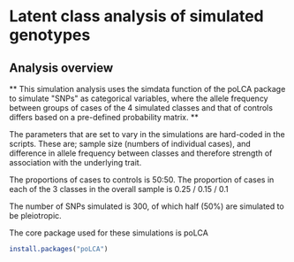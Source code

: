 # Latent class analysis of simulated genotypes


## Analysis overview

** This simulation analysis uses the simdata function of the poLCA package to simulate "SNPs" as categorical variables, where the allele frequency between groups of cases of the 4 simulated classes and that of controls differs based on a pre-defined probability matrix. 
**

The parameters that are set to vary in the simulations are hard-coded in the scripts. These are; sample size (numbers of individual cases), and difference in allele frequency between classes and therefore strength of association with the underlying trait.

The proportions of cases to controls is 50:50. The proportion of cases in each of the 3 classes in the overall sample is  0.25 / 0.15 / 0.1

The number of SNPs simulated is 300, of which half (50%) are simulated to be pleiotropic.
  
The core package used for these simulations is poLCA

```r
install.packages("poLCA")

```
